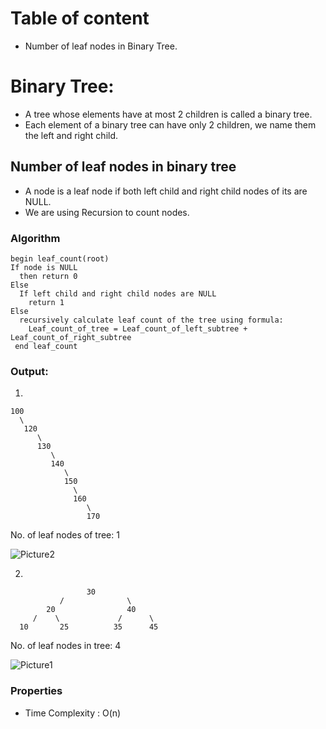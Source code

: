 <!-- follow the template of Bubble Sort, add the respective heading in Table of content -->


<!-- Table of content -->
# Table of content
- Number of leaf nodes in Binary Tree.

# Binary Tree:

- A tree whose elements have at most 2 children is called a binary tree. 
- Each element of a binary tree can have only 2 children, we name them the left and right child.


## Number of leaf nodes in binary tree
- A node is a leaf node if both left child and right child nodes of its are NULL.
- We are using Recursion to count nodes.


### Algorithm

```
begin leaf_count(root)
If node is NULL 
  then return 0
Else 
  If left child and right child nodes are NULL 
    return 1
Else 
  recursively calculate leaf count of the tree using formula:
    Leaf_count_of_tree = Leaf_count_of_left_subtree + Leaf_count_of_right_subtree
 end leaf_count
```


### Output:
1.
```
100
  \
   120
      \
      130
         \
         140
            \
            150
              \
              160
                 \
                 170
```
No. of leaf nodes of tree: 1

![Picture2](https://user-images.githubusercontent.com/76229635/159126164-b794512c-422b-466d-ac88-f6ac7ec69a5f.png)



2.
```
                 30
           /              \
        20                40
     /    \             /      \
  10       25          35      45
```
No. of leaf nodes in tree: 4

![Picture1](https://user-images.githubusercontent.com/76229635/159126054-e544d3af-2302-4b33-aa07-1645973dd3f6.png)


### Properties

- Time Complexity : O(n)

